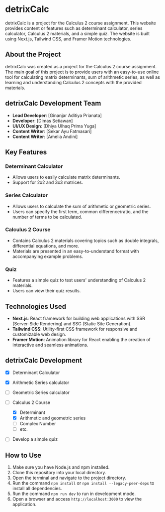 # detrixCalc

detrixCalc is a project for the Calculus 2 course assignment. This website provides content or features such as determinant calculator, series calculator, Calculus 2 materials, and a simple quiz. The website is built using Next.js, Tailwind CSS, and Framer Motion technologies.

## About the Project
detrixCalc was created as a project for the Calculus 2 course assignment. The main goal of this project is to provide users with an easy-to-use online tool for calculating matrix determinants, sum of arithmetic series, as well as learning and understanding Calculus 2 concepts with the provided materials.

## detrixCalc Development Team
- **Lead Developer**: [Ginanjar Aditiya Prianata]
- **Developer**: [Dimas Setiawan]
- **UI/UX Design**: [Dhiya Ulhaq Prima Yuga]
- **Content Writer**: [Sekar Ayu Fatmasari]
- **Content Writer**: [Amelia Andini]

## Key Features
### Determinant Calculator
- Allows users to easily calculate matrix determinants.
- Support for 2x2 and 3x3 matrices.

### Series Calculator
- Allows users to calculate the sum of arithmetic or geometric series.
- Users can specify the first term, common difference/ratio, and the number of terms to be calculated.

### Calculus 2 Course
- Contains Calculus 2 materials covering topics such as double integrals, differential equations, and more.
- Materials are presented in an easy-to-understand format with accompanying example problems.

### Quiz
- Features a simple quiz to test users' understanding of Calculus 2 materials.
- Users can view their quiz results.

## Technologies Used
- **Next.js**: React framework for building web applications with SSR (Server-Side Rendering) and SSG (Static Site Generation).
- **Tailwind CSS**: Utility-first CSS framework for responsive and customizable web design.
- **Framer Motion**: Animation library for React enabling the creation of interactive and seamless animations.

## detrixCalc Development

- [x] Determinant Calculator
- [x] Arithmetic Series calculator
- [ ] Geometric Series calculator
- [ ] Calculus 2 Course
    - [x] Determinant
    - [x] Arithmetic and geometric series
    - [ ] Complex Number
    - [ ] etc.
- [ ] Develop a simple quiz


## How to Use
1. Make sure you have Node.js and npm installed.
2. Clone this repository into your local directory.
3. Open the terminal and navigate to the project directory.
4. Run the command `npm install` or `npm install --legacy-peer-deps` to install all dependencies.
5. Run the command `npm run dev` to run in development mode.
6. Open a browser and access `http://localhost:3000` to view the application.
